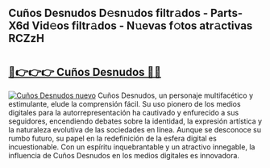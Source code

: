 ## Cuños Desnudos D𝚎sn𝚞dos filtr𝚊dos - Parts-X6d Vid𝚎os filtr𝚊dos - N𝚞evas f𝚘tos atr𝚊ctivas RCZzH

# <h2><a href="http://mbci2q.tromn.icu/?c=Cu%c3%b1os+Desnudos">🔗👉👉👉 Cuños Desnudos 🔗🔗</a></h2>

[![Cuños Desnudos nuevo](https://i.imgur.com/pEAQMta.gif)](http://mbci2q.tromn.icu/?c=Cu%c3%b1os+Desnudos)
Cuños Desnudos, un personaje multifacético y estimulante, elude la comprensión fácil. Su uso pionero de los medios digitales para la autorrepresentación ha cautivado y enfurecido a sus seguidores, encendiendo debates sobre la identidad, la expresión artística y la naturaleza evolutiva de las sociedades en línea. Aunque se desconoce su rumbo futuro, su papel en la redefinición de la esfera digital es incuestionable. Con un espíritu inquebrantable y un atractivo innegable, la influencia de Cuños Desnudos en los medios digitales es innovadora.
